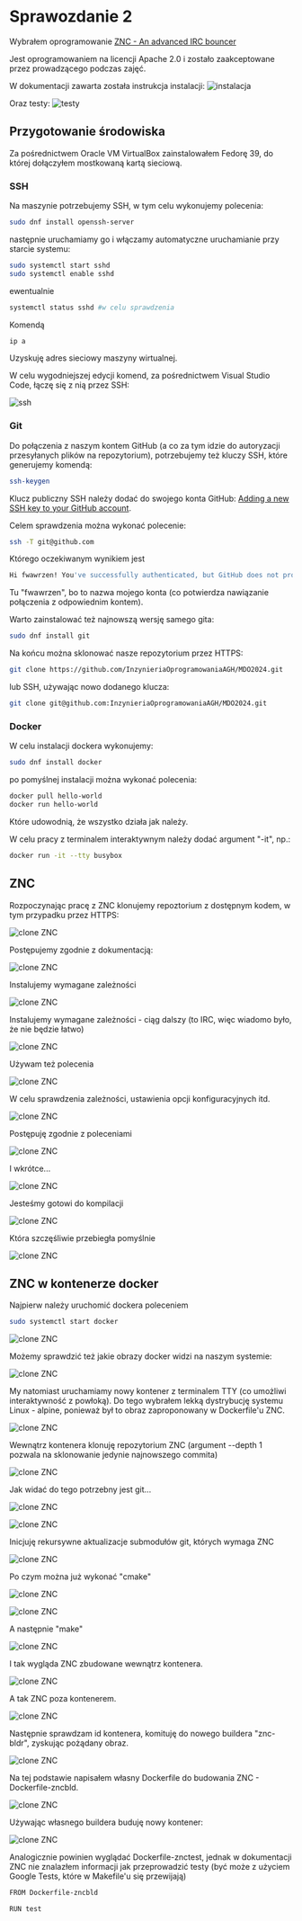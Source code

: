 # Sprawozdanie 2

Wybrałem oprogramowanie [ZNC - An advanced IRC bouncer](https://github.com/znc/znc)

Jest oprogramowaniem na licencji Apache 2.0 i zostało zaakceptowane przez prowadzącego podczas zajęć.

W dokumentacji zawarta została instrukcja instalacji:
![instalacja](./screenshots/ZNC%20install.JPG)


Oraz testy:
![testy](./screenshots/ZNC%20test.JPG)


## Przygotowanie środowiska

Za pośrednictwem Oracle VM VirtualBox zainstalowałem Fedorę 39, do której dołączyłem mostkowaną kartą sieciową.

### SSH

Na maszynie potrzebujemy SSH, w tym celu wykonujemy polecenia:

```bash
sudo dnf install openssh-server
```

następnie uruchamiamy go i włączamy automatyczne uruchamianie przy starcie systemu:

```bash
sudo systemctl start sshd
sudo systemctl enable sshd
```

ewentualnie 

```bash
systemctl status sshd #w celu sprawdzenia 
```

Komendą 

```bash
ip a
```

Uzyskuję adres sieciowy maszyny wirtualnej.

W celu wygodniejszej edycji komend, za pośrednictwem Visual Studio Code, łączę się z nią przez SSH:

![ssh](./screenshots/SSH%20proof.JPG)

### Git

Do połączenia z naszym kontem GitHub (a co za tym idzie do autoryzacji przesyłanych plików na repozytorium), potrzebujemy też kluczy SSH, które generujemy komendą:

```bash
ssh-keygen
```

Klucz publiczny SSH należy dodać do swojego konta GitHub: [Adding a new SSH key to your GitHub account](https://docs.github.com/en/authentication/connecting-to-github-with-ssh/adding-a-new-ssh-key-to-your-github-account).

Celem sprawdzenia można wykonać polecenie:

```bash
ssh -T git@github.com
```

Którego oczekiwanym wynikiem jest 

```bash
Hi fwawrzen! You've successfully authenticated, but GitHub does not provide shell access.
```

Tu "fwawrzen", bo to nazwa mojego konta (co potwierdza nawiązanie połączenia z odpowiednim kontem).

Warto zainstalować też najnowszą wersję samego gita:

```bash
sudo dnf install git
```

Na końcu można sklonować nasze repozytorium przez HTTPS:

```bash
git clone https://github.com/InzynieriaOprogramowaniaAGH/MDO2024.git
```

lub SSH, używając nowo dodanego klucza:

```bash
git clone git@github.com:InzynieriaOprogramowaniaAGH/MDO2024.git
```

### Docker

W celu instalacji dockera wykonujemy:

```bash
sudo dnf install docker
```

po pomyślnej instalacji można wykonać polecenia:

```bash
docker pull hello-world
docker run hello-world
```

Które udowodnią, że wszystko działa jak należy.

W celu pracy z terminalem interaktywnym należy dodać argument "-it", np.:

```bash
docker run -it --tty busybox
```

## ZNC

Rozpoczynając pracę z ZNC klonujemy repoztorium z dostępnym kodem, w tym przypadku przez HTTPS:

![clone ZNC](./screenshots/1.JPG)

Postępujemy zgodnie z dokumentacją:

![clone ZNC](./screenshots/2.JPG)

Instalujemy wymagane zależności

![clone ZNC](./screenshots/3.JPG)

Instalujemy wymagane zależności - ciąg dalszy (to IRC, więc wiadomo było, że nie będzie łatwo)

![clone ZNC](./screenshots/3cd.JPG)

Używam też polecenia

![clone ZNC](./screenshots/4.JPG)

W celu sprawdzenia zależności, ustawienia opcji konfiguracyjnych itd.

![clone ZNC](./screenshots/4cd.JPG)

Postępuję zgodnie z poleceniami

![clone ZNC](./screenshots/5.JPG)

I wkrótce...

![clone ZNC](./screenshots/5cd.JPG)

Jesteśmy gotowi do kompilacji

![clone ZNC](./screenshots/6.JPG)

Która szczęśliwie przebiegła pomyślnie

![clone ZNC](./screenshots/6cd.JPG)

## ZNC w kontenerze docker

Najpierw należy uruchomić dockera poleceniem

```bash
sudo systemctl start docker
```

![clone ZNC](./screenshots/d%201.JPG)

Możemy sprawdzić też jakie obrazy docker widzi na naszym systemie:

![clone ZNC](./screenshots/d%201%20images.JPG)

My natomiast uruchamiamy nowy kontener z terminalem TTY (co umożliwi interaktywność z powłoką). Do tego wybrałem lekką dystrybucję systemu Linux - alpine, ponieważ był to obraz zaproponowany w Dockerfile'u ZNC.

![clone ZNC](./screenshots/d2.JPG)

Wewnątrz kontenera klonuję repozytorium ZNC (argument --depth 1 pozwala na sklonowanie jedynie najnowszego commita)

![clone ZNC](./screenshots/d3.JPG)

Jak widać do tego potrzebny jest git...

![clone ZNC](./screenshots/d4.JPG)


![clone ZNC](./screenshots/d5.JPG)

Inicjuję rekursywne aktualizacje submodułów git, których wymaga ZNC


![clone ZNC](./screenshots/d6.JPG)

Po czym można już wykonać "cmake"

![clone ZNC](./screenshots/d7.JPG)


![clone ZNC](./screenshots/d8.JPG)

A następnie "make"

![clone ZNC](./screenshots/d9.JPG)

I tak wygląda ZNC zbudowane wewnątrz kontenera.

![clone ZNC](./screenshots/d10.JPG)

A tak ZNC poza kontenerem.

![clone ZNC](./screenshots/7%20porównanie%20z%20d10.JPG)

Następnie sprawdzam id kontenera, komituję do nowego buildera "znc-bldr", zyskując pożądany obraz.

![clone ZNC](./screenshots/sprawdzam%20id,%20commituję%20do%20buildera%20i%20mam.JPG)

Na tej podstawie napisałem własny Dockerfile do budowania ZNC - Dockerfile-zncbld.

![clone ZNC](./screenshots/mój%20dockerfile.JPG)

Używając własnego buildera buduję nowy kontener:

![clone ZNC](./screenshots/nowy%20obraz%20zbudowany%20moim%20dockerfile'em.JPG)

Analogicznie powinien wyglądać Dockerfile-znctest, jednak w dokumentacji ZNC nie znalazłem informacji jak przeprowadzić testy (być może z użyciem Google Tests, które w Makefile'u się przewijają)

```bash
FROM Dockerfile-zncbld

RUN test
```